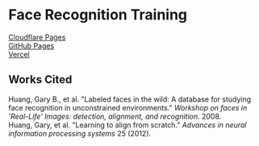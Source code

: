 # Face Recognition Training

[Cloudflare Pages](https://face-recognition-training.pages.dev/)  
[GitHub Pages](https://warm-ice0x00.github.io/face-recognition-training/)  
[Vercel](https://face-recognition-training.vercel.app/)

## Works Cited

Huang, Gary B., et al. "Labeled faces in the wild: A database for studying face recognition in unconstrained environments." _Workshop on faces in 'Real-Life' Images: detection, alignment, and recognition_. 2008.  
Huang, Gary, et al. "Learning to align from scratch." _Advances in neural information processing systems_ 25 (2012).
